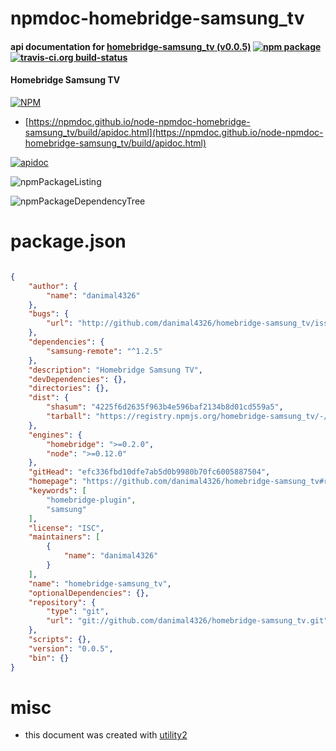 # npmdoc-homebridge-samsung_tv

#### api documentation for  [homebridge-samsung_tv (v0.0.5)](https://github.com/danimal4326/homebridge-samsung_tv#readme)  [![npm package](https://img.shields.io/npm/v/npmdoc-homebridge-samsung_tv.svg?style=flat-square)](https://www.npmjs.org/package/npmdoc-homebridge-samsung_tv) [![travis-ci.org build-status](https://api.travis-ci.org/npmdoc/node-npmdoc-homebridge-samsung_tv.svg)](https://travis-ci.org/npmdoc/node-npmdoc-homebridge-samsung_tv)

#### Homebridge Samsung TV

[![NPM](https://nodei.co/npm/homebridge-samsung_tv.png?downloads=true&downloadRank=true&stars=true)](https://www.npmjs.com/package/homebridge-samsung_tv)

- [https://npmdoc.github.io/node-npmdoc-homebridge-samsung_tv/build/apidoc.html](https://npmdoc.github.io/node-npmdoc-homebridge-samsung_tv/build/apidoc.html)

[![apidoc](https://npmdoc.github.io/node-npmdoc-homebridge-samsung_tv/build/screenCapture.buildCi.browser.%252Ftmp%252Fbuild%252Fapidoc.html.png)](https://npmdoc.github.io/node-npmdoc-homebridge-samsung_tv/build/apidoc.html)

![npmPackageListing](https://npmdoc.github.io/node-npmdoc-homebridge-samsung_tv/build/screenCapture.npmPackageListing.svg)

![npmPackageDependencyTree](https://npmdoc.github.io/node-npmdoc-homebridge-samsung_tv/build/screenCapture.npmPackageDependencyTree.svg)



# package.json

```json

{
    "author": {
        "name": "danimal4326"
    },
    "bugs": {
        "url": "http://github.com/danimal4326/homebridge-samsung_tv/issues"
    },
    "dependencies": {
        "samsung-remote": "^1.2.5"
    },
    "description": "Homebridge Samsung TV",
    "devDependencies": {},
    "directories": {},
    "dist": {
        "shasum": "4225f6d2635f963b4e596baf2134b8d01cd559a5",
        "tarball": "https://registry.npmjs.org/homebridge-samsung_tv/-/homebridge-samsung_tv-0.0.5.tgz"
    },
    "engines": {
        "homebridge": ">=0.2.0",
        "node": ">=0.12.0"
    },
    "gitHead": "efc336fbd10dfe7ab5d0b9980b70fc6005887504",
    "homepage": "https://github.com/danimal4326/homebridge-samsung_tv#readme",
    "keywords": [
        "homebridge-plugin",
        "samsung"
    ],
    "license": "ISC",
    "maintainers": [
        {
            "name": "danimal4326"
        }
    ],
    "name": "homebridge-samsung_tv",
    "optionalDependencies": {},
    "repository": {
        "type": "git",
        "url": "git://github.com/danimal4326/homebridge-samsung_tv.git"
    },
    "scripts": {},
    "version": "0.0.5",
    "bin": {}
}
```



# misc
- this document was created with [utility2](https://github.com/kaizhu256/node-utility2)
